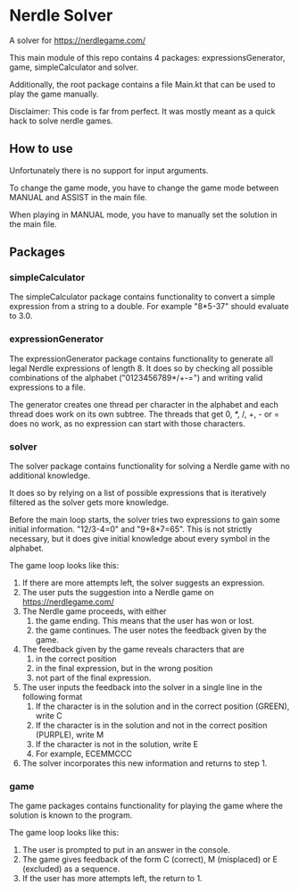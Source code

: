 # Nerdle Solver

A solver for https://nerdlegame.com/

This main module of this repo contains 4 packages: expressionsGenerator, game,
simpleCalculator and solver.

Additionally, the root package contains a file Main.kt that can be used to play
the game manually.

Disclaimer: This code is far from perfect. It was mostly meant as a quick hack to solve 
nerdle games.

## How to use
Unfortunately there is no support for input arguments. 

To change the game mode,
you have to change the game mode between MANUAL and ASSIST in the main file.

When playing in MANUAL mode, you have to manually set the solution in the main file.

## Packages

### simpleCalculator
The simpleCalculator package contains functionality to convert a simple 
expression from a string to a double. For example "8*5-37" should evaluate to 
3.0.

### expressionGenerator
The expressionGenerator package contains functionality to generate all legal
Nerdle expressions of length 8. It does so by checking all possible combinations
of the alphabet ("0123456789*/+-=") and writing valid expressions to a file.

The generator creates one thread per character in the alphabet and each thread
does work on its own subtree. The threads that get 0, *, /, +, - or = does no
work, as no expression can start with those characters.

### solver
The solver package contains functionality for solving a Nerdle game with no
additional knowledge.

It does so by relying on a list of possible expressions that is iteratively
filtered as the solver gets more knowledge.

Before the main loop starts, the solver tries two expressions to gain some
initial information. "12/3-4=0" and "9+8*7=65". This is not strictly necessary,
but it does give initial knowledge about every symbol in the alphabet.

The game loop looks like this:
1. If there are more attempts left, the solver suggests an expression.
2. The user puts the suggestion into a Nerdle game on https://nerdlegame.com/
3. The Nerdle game proceeds, with either
   1. the game ending. This means that the user has won or lost.
   2. the game continues. The user notes the feedback given by the game.
4. The feedback given by the game reveals characters that are
   1. in the correct position
   2. in the final expression, but in the wrong position
   3. not part of the final expression.
5. The user inputs the feedback into the solver in a single line in the following format
   1. If the character is in the solution and in the correct position (GREEN), write C
   2. If the character is in the solution and not in the correct position (PURPLE), write M
   3. If the character is not in the solution, write E
   4. For example, ECEMMCCC
6. The solver incorporates this new information and returns to step 1.

### game
The game packages contains functionality for playing the game where the solution
is known to the program.

The game loop looks like this:
1. The user is prompted to put in an answer in the console.
2. The game gives feedback of the form C (correct), M (misplaced) or E (excluded) as a sequence. 
3. If the user has more attempts left, the return to 1.



